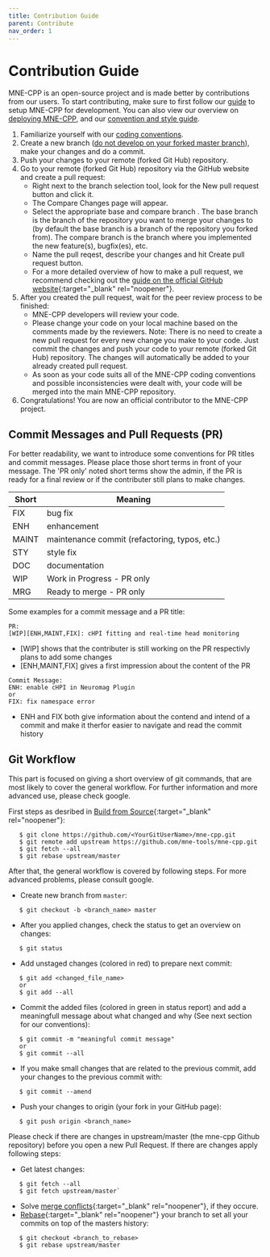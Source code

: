 ```yaml
---
title: Contribution Guide
parent: Contribute
nav_order: 1
---
```

# Contribution Guide

MNE-CPP is an open-source project and is made better by contributions from our users. To start contributing, make sure to first follow our [guide](../install/buildguide.md) to setup MNE-CPP for development. You can also view our overview on [deploying MNE-CPP](../development/ci.md), and our [convention and style guide](conv_style.md).

1. Familiarize yourself with our [coding conventions](conv_style.md).
2. Create a new branch ([do not develop on your forked master branch](https://blog.jasonmeridth.com/posts/do-not-issue-pull-requests-from-your-master-branch/)), make your changes and do a commit.
3. Push your changes to your remote (forked Git Hub) repository.
4. Go to your remote (forked Git Hub) repository via the GitHub website and create a pull request:
   * Right next to the branch selection tool, look for the New pull request button and click it.
   * The Compare Changes page will appear.
   * Select the appropriate base and compare branch . The base branch is the branch of the repository you want to merge your changes to (by default the base branch is a branch of the repository you forked from). The compare branch is the branch where you implemented the new feature(s), bugfix(es), etc.
   * Name the pull reqest, describe your changes and hit Create pull request button.
   * For a more detailed overview of how to make a pull request, we recommend checking out the [guide on the official GitHub website](https://git-scm.com/book/en/v2/GitHub-Contributing-to-a-Project){:target="_blank" rel="noopener"}.
5. After you created the pull request, wait for the peer review process to be finished:
   * MNE-CPP developers will review your code.
   * Please change your code on your local machine based on the comments made by the reviewers. Note: There is no need to create a new pull request for every new change you make to your code. Just commit the changes and push your code to your remote (forked Git Hub) repository. The changes will automatically be added to your already created pull request.
   * As soon as your code suits all of the MNE-CPP coding conventions and possible inconsistencies were dealt with, your code will be merged into the main MNE-CPP repository.
6. Congratulations! You are now an official contributor to the MNE-CPP project.

## Commit Messages and Pull Requests (PR)

For better readability, we want to introduce some conventions for PR titles and commit messages. Please place those short terms in front of your message. The 'PR only' noted short terms show the admin, if the PR is ready for a final review or if the contributer still plans to make changes. 

| Short | Meaning                                       |
|-------|-----------------------------------------------|
| FIX   | bug fix                                       |
| ENH   | enhancement                                   |
| MAINT | maintenance commit (refactoring, typos, etc.) |
| STY   | style fix                                     |
| DOC   | documentation                                 |
| WIP   | Work in Progress - PR only                    |
| MRG   | Ready to merge - PR only                      |

Some examples for a commit message and a PR title:
```
PR:
[WIP][ENH,MAINT,FIX]: cHPI fitting and real-time head monitoring
```
- [WIP] shows that the contributer is still working on the PR respectivly plans to add some changes
- [ENH,MAINT,FIX] gives a first impression about the content of the PR
```
Commit Message:
ENH: enable cHPI in Neuromag Plugin
or
FIX: fix namespace error 
```
- ENH and FIX both give information about the contend and intend of a commit and make it therfor easier to navigate and read the commit history

## Git Workflow

This part is focused on giving a short overview of git commands, that are most likely to cover the general workflow. For further information and more advanced use, please check google.

First steps as desribed in [Build from Source](https://mne-cpp.github.io/pages/install/buildguide.html){:target="_blank" rel="noopener"}:
```
   $ git clone https://github.com/<YourGitUserName>/mne-cpp.git
   $ git remote add upstream https://github.com/mne-tools/mne-cpp.git
   $ git fetch --all 
   $ git rebase upstream/master
```
After that, the general workflow is covered by following steps. For more advanced problems, please consult google. 

- Create new branch from `master`: 
```
   $ git checkout -b <branch_name> master
```
- After you applied changes, check the status to get an overview on changes: 
```
   $ git status
```
- Add unstaged changes (colored in red) to prepare next commit: 
```
   $ git add <changed_file_name>
   or
   $ git add --all
```
- Commit the added files (colored in green in status report) and add a meaningfull message about what changed and why (See next section for our conventions): 
```
   $ git commit -m "meaningful commit message" 
   or 
   $ git commit --all
```
- If you make small changes that are related to the previous commit, add your changes to the previous commit with: 
```
   $ git commit --amend
```
- Push your changes to origin (your fork in your GitHub page): 
```
   $ git push origin <branch_name>
```
Please check if there are changes in upstream/master (the mne-cpp Github repository) before you open a new Pull Request. If there are changes apply following steps:

- Get latest changes: 
```
   $ git fetch --all 
   $ git fetch upstream/master` 
```
- Solve [merge conflicts](https://help.github.com/en/github/collaborating-with-issues-and-pull-requests/resolving-a-merge-conflict-using-the-command-line){:target="_blank" rel="noopener"}, if they occure. 
- [Rebase](https://www.atlassian.com/git/tutorials/rewriting-history/git-rebase){:target="_blank" rel="noopener"} your branch to set all your commits on top of the masters history: 
```
   $ git checkout <branch_to_rebase>
   $ git rebase upstream/master
```